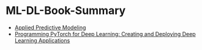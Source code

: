 # ML-DL-Book-Summary

- [Applied Predictive Modeling](https://www.amazon.com/Applied-Predictive-Modeling-Max-Kuhn/dp/1461468485/ref=sr_1_1?keywords=applied+predictive+modeling&qid=1644021987&sprefix=applied+pre%2Caps%2C446&sr=8-1)
- [Programming PyTorch for Deep Learning: Creating and Deploying Deep Learning Applications](https://www.amazon.com/Programming-PyTorch-Deep-Learning-Applications/dp/1492045357/ref=sr_1_1?crid=LDVHSD0NPH4N&keywords=Programming+PyTorch+for+Deep+Learning%3A+Creating+and+Deploying+Deep+Learning+Applications&qid=1644022020&sprefix=programming+pytorch+for+deep+learning+creating+and+deploying+deep+learning+applications%2Caps%2C255&sr=8-1)
